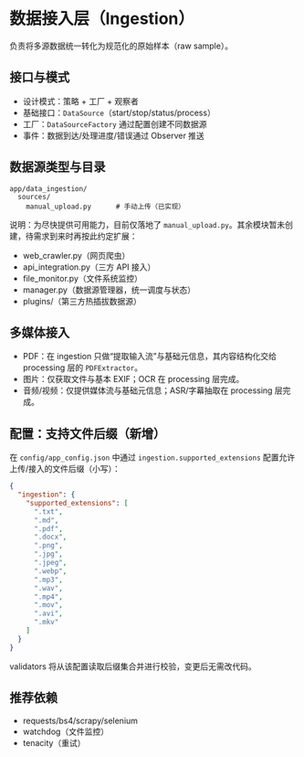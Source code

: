 # 数据接入层（Ingestion）

负责将多源数据统一转化为规范化的原始样本（raw sample）。

## 接口与模式

- 设计模式：策略 + 工厂 + 观察者
- 基础接口：`DataSource`（start/stop/status/process）
- 工厂：`DataSourceFactory` 通过配置创建不同数据源
- 事件：数据到达/处理进度/错误通过 Observer 推送

## 数据源类型与目录

```
app/data_ingestion/
  sources/
    manual_upload.py      # 手动上传（已实现）
```

说明：为尽快提供可用能力，目前仅落地了 `manual_upload.py`。其余模块暂未创建，待需求到来时再按此约定扩展：

- web_crawler.py（网页爬虫）
- api_integration.py（三方 API 接入）
- file_monitor.py（文件系统监控）
- manager.py（数据源管理器，统一调度与状态）
- plugins/（第三方热插拔数据源）

## 多媒体接入

- PDF：在 ingestion 只做“提取输入流”与基础元信息，其内容结构化交给 processing 层的 `PDFExtractor`。
- 图片：仅获取文件与基本 EXIF；OCR 在 processing 层完成。
- 音频/视频：仅提供媒体流与基础元信息；ASR/字幕抽取在 processing 层完成。

## 配置：支持文件后缀（新增）

在 `config/app_config.json` 中通过 `ingestion.supported_extensions` 配置允许上传/接入的文件后缀（小写）：

```json
{
  "ingestion": {
    "supported_extensions": [
      ".txt",
      ".md",
      ".pdf",
      ".docx",
      ".png",
      ".jpg",
      ".jpeg",
      ".webp",
      ".mp3",
      ".wav",
      ".mp4",
      ".mov",
      ".avi",
      ".mkv"
    ]
  }
}
```

validators 将从该配置读取后缀集合并进行校验，变更后无需改代码。

## 推荐依赖

- requests/bs4/scrapy/selenium
- watchdog（文件监控）
- tenacity（重试）
